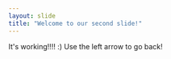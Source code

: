 ```yaml
---
layout: slide
title: "Welcome to our second slide!"
---
```

It's working!!!! :)
Use the left arrow to go back!

